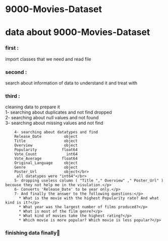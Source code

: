 # 9000-Movies-Dataset

<h1> data about 9000-Movies-Dataset
 </h1>

<h3> first : </h3>
<p> import classes that we need and read file </p>
<h3> second : </h3> 
<p>search about information of data to understand it and treat with </p>
<h3> third :</h3>  <p>cleaning data to prepare it </br>
        1- searching about duplicates and not find dropped </br>
        2- searching about null values and not found </br>
        3- searching about missing values and not find </br>
           
        4- searching about datatypes and find
        Release_Date          object
        Title                 object
        Overview              object
        Popularity           float64
        Vote_Count             int64
        Vote_Average         float64
        Original_Language     object
        Genre                 object
        Poster_Url            object</br>
         all datatypes were "int64"</br>
        5- dropping useless column ( "Title "," Overview" ," Poster_Url" ) becouse they not help me in the visulation.</p>
        6- Converts 'Release_Date' to be year only.</p>
        7- And finally the answer to the following questions:</p>
          * What is the movie with the highest Popularity rate? And what kind is it?</p>
          * What year was the largest number of films produced?</p>
          * What is most of the film genre?</p>
          * What kind of movies take the highest rating?</p>
          * Which movie is more popular? Which movie is less popular?</p>
          
      
       
       
 <h3>     finishing data finally💃 </h3> 
